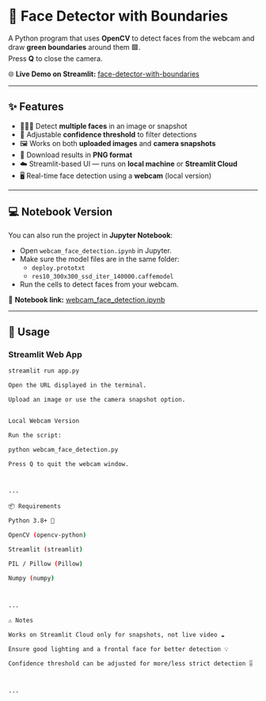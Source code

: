 # 👤 Face Detector with Boundaries

A Python program that uses **OpenCV** to detect faces from the webcam and draw **green boundaries** around them 🟩.  
Press **Q** to close the camera.

🌐 **Live Demo on Streamlit:** [face-detector-with-boundaries](https://face-detector-with-boundaries.streamlit.app/)

---

## ✨ Features

- 🧑‍🤝‍🧑 Detect **multiple faces** in an image or snapshot  
- 🎯 Adjustable **confidence threshold** to filter detections  
- 🖼️ Works on both **uploaded images** and **camera snapshots**  
- 💾 Download results in **PNG format**  
- ☁️ Streamlit-based UI — runs on **local machine** or **Streamlit Cloud**  
- 🖥️ Real-time face detection using a **webcam** (local version)  

---

## 💻 Notebook Version

You can also run the project in **Jupyter Notebook**:

- Open `webcam_face_detection.ipynb` in Jupyter.  
- Make sure the model files are in the same folder:
  - `deploy.prototxt`  
  - `res10_300x300_ssd_iter_140000.caffemodel`  
- Run the cells to detect faces from your webcam.  

🔗 **Notebook link:** [webcam_face_detection.ipynb](link-to-your-notebook)

---

## 🚀 Usage

### Streamlit Web App

```bash
streamlit run app.py

Open the URL displayed in the terminal.

Upload an image or use the camera snapshot option.


Local Webcam Version

Run the script:

python webcam_face_detection.py

Press Q to quit the webcam window.



---

📦 Requirements

Python 3.8+ 🐍

OpenCV (opencv-python)

Streamlit (streamlit)

PIL / Pillow (Pillow)

Numpy (numpy)



---

⚠️ Notes

Works on Streamlit Cloud only for snapshots, not live video ☁️

Ensure good lighting and a frontal face for better detection 💡

Confidence threshold can be adjusted for more/less strict detection 🎚️



---
